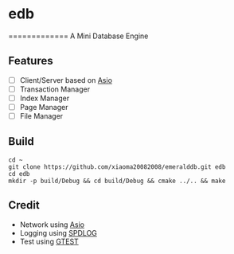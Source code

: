 # edb
=============
A Mini Database Engine

## Features

- [ ] Client/Server based on [Asio](https://github.com/chriskohlhoff/asio.git)
- [ ] Transaction Manager
- [ ] Index Manager
- [ ] Page Manager
- [ ] File Manager

## Build

```shell
cd ~
git clone https://github.com/xiaoma20082008/emeralddb.git edb
cd edb
mkdir -p build/Debug && cd build/Debug && cmake ../.. && make
```

## Credit

* Network using [Asio](https://github.com/chriskohlhoff/asio.git)
* Logging using [SPDLOG](https://github.com/google/googletest.git)
* Test using [GTEST](https://github.com/gabime/spdlog.git)